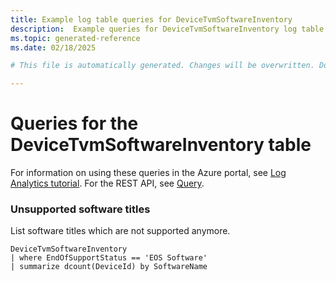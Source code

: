 ```yaml
---
title: Example log table queries for DeviceTvmSoftwareInventory
description:  Example queries for DeviceTvmSoftwareInventory log table
ms.topic: generated-reference
ms.date: 02/18/2025

# This file is automatically generated. Changes will be overwritten. Do not change this file directly. 

---
```


# Queries for the DeviceTvmSoftwareInventory table

For information on using these queries in the Azure portal, see [Log Analytics tutorial](/azure/azure-monitor/logs/log-analytics-tutorial). For the REST API, see [Query](/rest/api/loganalytics/query).


### Unsupported software titles  


List software titles which are not supported anymore.  

```query
DeviceTvmSoftwareInventory
| where EndOfSupportStatus == 'EOS Software'
| summarize dcount(DeviceId) by SoftwareName
```

